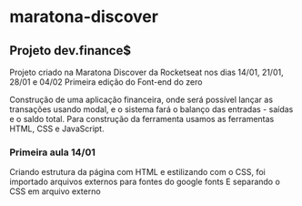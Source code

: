 # maratona-discover
## Projeto dev.finance$

Projeto criado na Maratona Discover da Rocketseat nos dias 14/01, 21/01, 28/01 e 04/02
Primeira edição do Font-end do zero

Construção de uma aplicação financeira, onde será possível lançar as transações usando modal, e o sistema fará o balanço das entradas - saídas e o saldo total.
Para construção da ferramenta usamos as ferramentas HTML, CSS e JavaScript.

### Primeira aula 14/01
Criando estrutura da página com HTML e estilizando com o CSS, foi importado arquivos externos para fontes do google fonts
E separando o CSS em arquivo externo

